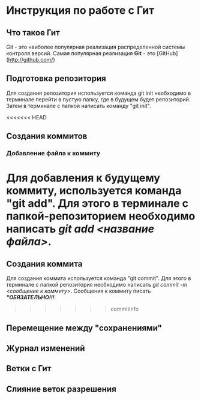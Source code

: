 # Инструкция по работе с Гит

## Что такое Гит
Git - это наиболее популярная реализация распределенной системы контроля версий. Самая популярная реализация **Git** - это [GitHub] (http://github.com/)

## Подготовка репозитория
Для создания репозитория используется команда git init необходимо в терминале перейти в пустую папку, где в будущем будет репозиторий. Затем в терминале с папкой написать команду "git init".

<<<<<<< HEAD
## Создания коммитов
### Добавление файла к коммиту
Для добавления к будущему коммиту, используется команда "git add". Для этого в терминале с папкой-репозиторием необходимо написать *git add <название файла>*.
=======
## Создания коммита
Для создания коммита используется команда "git commit". Для этого в терминале с папкой репозитория необходимо написать *git commit -m <сообщение к коммиту>*. Сообщения к коммиту писать ***"ОБЯЗАТЕЛЬНО!!!***. 
>>>>>>> commitInfo

## Перемещение между "сохранениями"

## Журнал изменений

## Ветки с Гит

## Слияние веток разрешения
